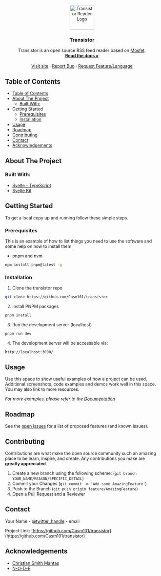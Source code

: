 <!-- PROJECT LOGO -->
<br />
<p align="center">
  <a href="https://github.com/Casm101/transistor">
    <img src="https://mosfet.net/wp-content/uploads/2022/03/logo-01.svg" alt="Transistor Reader Logo" width="80" height="80">
  </a>

  <h3 align="center">Transistor</h3>

  <p align="center">
    Transistor is an open source RSS feed reader based on <a href="https://mosfet.net/">Mosfet</a>.
    <br />
    <a href="https://github.com/Casm101/transistor"><strong>Read the docs »</strong></a>
    <br />
    <br />
    <a href="https://github.com/Casm101/transistor">Visit site</a>
    ·
    <a href="https://github.com/Casm101/transistor/issues">Report Bug</a>
    ·
    <a href="https://github.com/Casm101/transistor/issues">Request Feature/Language</a>
  </p>
</p>



<!-- TABLE OF CONTENTS -->
## Table of Contents

- [Table of Contents](#table-of-contents)
- [About The Project](#about-the-project)
	- [Built With:](#built-with)
- [Getting Started](#getting-started)
	- [Prerequisites](#prerequisites)
	- [Installation](#installation)
- [Usage](#usage)
- [Roadmap](#roadmap)
- [Contributing](#contributing)
- [Contact](#contact)
- [Acknowledgements](#acknowledgements)



<!-- ABOUT THE PROJECT -->
## About The Project

<!-- Image of project idea -->
<!--[![Product Name Screen Shot][product-screenshot]](https://safeguru.com)-->


### Built With:

* [Svelte - TypeScript]()
* [Svelte Kit]()


<!-- GETTING STARTED -->
## Getting Started

To get a local copy up and running follow these simple steps.

### Prerequisites

This is an example of how to list things you need to use the software and some help on how to install them.
* pnpm and nvm
```sh
npm install pnpm@latest -g
```

### Installation
 
1. Clone the transistor repo
```sh
git clone https://github.com/Casm101/transistor
```
2. Install PNPM packages
```sh
pnpm install
```
3. Run the development server (localhost)
```sh
pnpm run dev
```
4. The development server will be accessable via:
```sh
http://localhost:3000/
```



<!-- USAGE EXAMPLES -->
## Usage

Use this space to show useful examples of how a project can be used. Additional screenshots, code examples and demos work well in this space. You may also link to more resources.

_For more examples, please refer to the [Documentation](https://example.com)_



<!-- ROADMAP -->
## Roadmap

See the [open issues](https://github.com/Casm101/transistor/issues) for a list of proposed features (and known issues).



<!-- CONTRIBUTING -->
## Contributing

Contributions are what make the open source community such an amazing place to be learn, inspire, and create. Any contributions you make are **greatly appreciated**.

1. Create a new branch using the following scheme: (`git branch YOUR_NAME/REASON/SPECIFIC_DETAIL`)
2. Commit your Changes (`git commit -m 'Add some AmazingFeature'`)
3. Push to the Branch (`git push origin feature/AmazingFeature`)
5. Open a Pull Request and a Reviewer


<!-- CONTACT -->
## Contact

Your Name - [@twitter_handle](https://twitter.com/twitter_handle) - email

Project Link: [https://github.com/Casm101/transistor](https://github.com/Casm101/transistor)



<!-- ACKNOWLEDGEMENTS -->
## Acknowledgements

* [Christian Smith Mantas](https://github.com/)
* [N-O-D-E](https://N-O-D-E.net/)